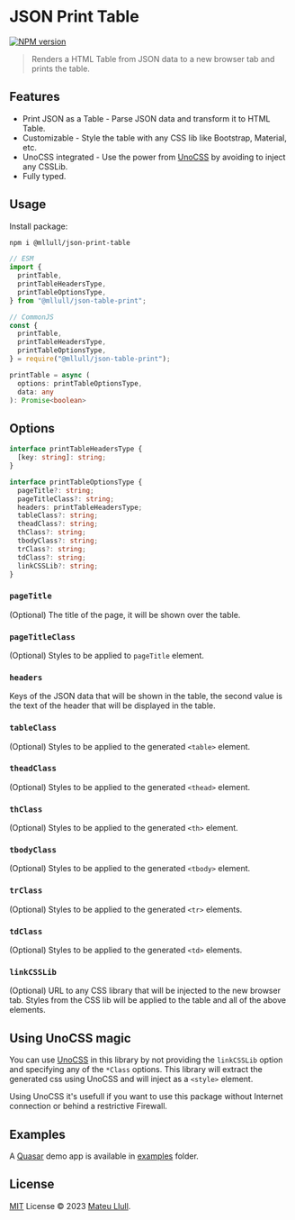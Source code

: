 # JSON Print Table

[![NPM version](https://img.shields.io/npm/v/birpc?color=a1b858&label=)](https://www.npmjs.com/package/birpc)

> Renders a HTML Table from JSON data to a new browser tab and prints the table.

## Features

- Print JSON as a Table - Parse JSON data and transform it to HTML Table.
- Customizable - Style the table with any CSS lib like Bootstrap, Material, etc.
- UnoCSS integrated - Use the power from [UnoCSS](https://github.com/unocss/unocss) by avoiding to inject any CSSLib.
- Fully typed.

## Usage

Install package:

```bash
npm i @mllull/json-print-table
```

```ts
// ESM
import {
  printTable,
  printTableHeadersType,
  printTableOptionsType,
} from "@mllull/json-table-print";

// CommonJS
const {
  printTable,
  printTableHeadersType,
  printTableOptionsType,
} = require("@mllull/json-table-print");
```

```ts
printTable = async (
  options: printTableOptionsType,
  data: any
): Promise<boolean>
```


## Options

```ts
interface printTableHeadersType {
  [key: string]: string;
}

interface printTableOptionsType {
  pageTitle?: string;
  pageTitleClass?: string;
  headers: printTableHeadersType;
  tableClass?: string;
  theadClass?: string;
  thClass?: string;
  tbodyClass?: string;
  trClass?: string;
  tdClass?: string;
  linkCSSLib?: string;
}
```

### `pageTitle`

(Optional) The title of the page, it will be shown over the table.

### `pageTitleClass`

(Optional) Styles to be applied to `pageTitle` element.

### `headers`

Keys of the JSON data that will be shown in the table, the second value is the text of the header that will be displayed in the table.

### `tableClass`

(Optional) Styles to be applied to the generated `<table>` element.

### `theadClass`

(Optional) Styles to be applied to the generated `<thead>` element.

### `thClass`

(Optional) Styles to be applied to the generated `<th>` element.

### `tbodyClass`

(Optional) Styles to be applied to the generated `<tbody>` element.


### `trClass`

(Optional) Styles to be applied to the generated `<tr>` elements.


### `tdClass`

(Optional) Styles to be applied to the generated `<td>` elements.

### `linkCSSLib`

(Optional) URL to any CSS library that will be injected to the new browser tab. Styles from the CSS lib will be applied to the table and all of the above elements.


## Using UnoCSS magic

You can use [UnoCSS](https://github.com/unocss/unocss) in this library by not providing the `linkCSSLib` option and specifying any of the `*Class` options. This library will extract the generated css using UnoCSS and will inject as a `<style>` element.

Using UnoCSS it's usefull if you want to use this package without Internet connection or behind a restrictive Firewall.

## Examples

A [Quasar](https://quasar.dev/) demo app is available in [examples](./examples/) folder.


## License

[MIT](./LICENSE) License © 2023 [Mateu Llull](https://github.com/mllull).

<!-- Badges -->

[npm-version-src]: https://img.shields.io/npm/v/get-port-please?style=flat&colorA=18181B&colorB=F0DB4F
[npm-version-href]: https://npmjs.com/package/get-port-please
[npm-downloads-src]: https://img.shields.io/npm/dm/get-port-please?style=flat&colorA=18181B&colorB=F0DB4F
[npm-downloads-href]: https://npmjs.com/package/get-port-please
[codecov-src]: https://img.shields.io/codecov/c/gh/unjs/get-port-please/main?style=flat&colorA=18181B&colorB=F0DB4F
[codecov-href]: https://codecov.io/gh/unjs/get-port-please
[license-src]: https://img.shields.io/github/license/unjs/get-port-please.svg?style=flat&colorA=18181B&colorB=F0DB4F
[license-href]: https://github.com/unjs/get-port-please/blob/main/LICENSE
[jsdocs-src]: https://img.shields.io/badge/jsDocs.io-reference-18181B?style=flat&colorA=18181B&colorB=F0DB4F
[jsdocs-href]: https://www.jsdocs.io/package/get-port-please
